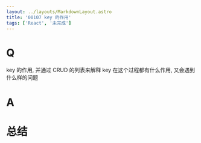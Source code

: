 ```yaml
---
layout: ../layouts/MarkdownLayout.astro
title: '00107 key 的作用'
tags: ['React', '未完成']
---
```


# Q

key 的作用, 并通过 CRUD 的列表来解释 key 在这个过程都有什么作用, 又会遇到什么样的问题

# A



# 总结



<script>
  function func() {

  }
  
</script>